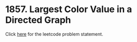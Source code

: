 
# 1857. Largest Color Value in a Directed Graph

Click [here](https://leetcode.com/problems/largest-color-value-in-a-directed-graph/) for the leetcode problem statement.
